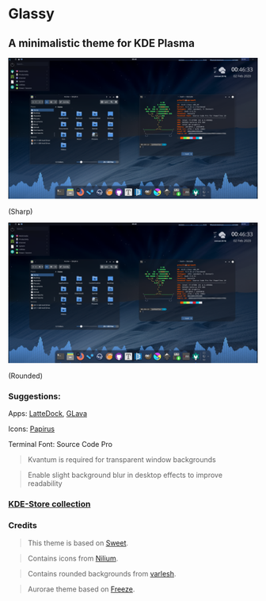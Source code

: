 # Glassy
## A minimalistic theme for KDE Plasma 

![Glassy preview](Pictures/sharp.png)

(Sharp)

![Glassy preview](Pictures/round.png)

(Rounded) 

### Suggestions:

Apps: [LatteDock](https://github.com/KDE/latte-dock), [GLava](https://github.com/jarcode-foss/glava)

Icons: [Papirus](https://github.com/PapirusDevelopmentTeam/papirus-icon-theme)

Terminal Font: Source Code Pro

> Kvantum is required for transparent window backgrounds

> Enable slight background blur in desktop effects to improve readability

### [KDE-Store collection](https://www.pling.com/c/1356013/)

### Credits
> This theme is based on [Sweet](https://store.kde.org/p/1294174).

> Contains icons from [Nilium](https://www.pling.com/p/1226329/).

> Contains rounded backgrounds from [varlesh](https://github.com/varlesh/rounded).

> Aurorae theme based on [Freeze](https://store.kde.org/p/1002663/).
